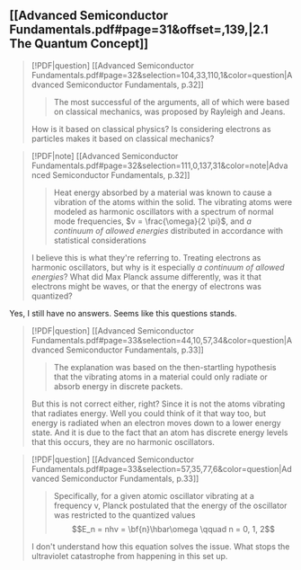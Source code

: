 ## [[Advanced Semiconductor Fundamentals.pdf#page=31&offset=,139,|2.1 The Quantum Concept]]
> [!PDF|question] [[Advanced Semiconductor Fundamentals.pdf#page=32&selection=104,33,110,1&color=question|Advanced Semiconductor Fundamentals, p.32]]
> > The most successful of the arguments, all of which were based on classical mechanics, was proposed by Rayleigh and Jeans. 
> 
> How is it based on classical physics? Is considering electrons as particles makes it based on classical mechanics?

> [!PDF|note] [[Advanced Semiconductor Fundamentals.pdf#page=32&selection=111,0,137,31&color=note|Advanced Semiconductor Fundamentals, p.32]]
> > Heat energy absorbed by a material was known to cause a vibration of the atoms within the solid. The vibrating atoms were modeled as harmonic oscillators with a spectrum of normal mode frequencies, $v = \frac{\omega}{2 \pi}$, and _a continuum of allowed energies_ distributed in accordance with statistical considerations
> 
> I believe this is what they're referring to. Treating electrons as harmonic oscillators, but why is it especially _a continuum of allowed energies_? What did Max Planck assume differently, was it that electrons might be waves, or that the energy of electrons was quantized? 

Yes, I still have no answers. Seems like this questions stands.

> [!PDF|question] [[Advanced Semiconductor Fundamentals.pdf#page=33&selection=44,10,57,34&color=question|Advanced Semiconductor Fundamentals, p.33]]
> > The explanation was based on the then-startling hypothesis that the vibrating atoms in a material could only radiate or absorb energy in discrete packets.
> 
> But this is not correct either, right? Since it is not the atoms vibrating that radiates energy. Well you could think of it that way too, but energy is radiated when an electron moves down to a lower energy state. And it is due to the fact that an atom has discrete energy levels that this occurs, they are no harmonic oscillators.

> [!PDF|question] [[Advanced Semiconductor Fundamentals.pdf#page=33&selection=57,35,77,6&color=question|Advanced Semiconductor Fundamentals, p.33]]
> > Specifically, for a given atomic oscillator vibrating at a frequency v, Planck postulated that the energy of the oscillator was restricted to the quantized values
> > $$E_n = nhv = \bf{n}\hbar\omega \qquad n = 0, 1, 2$$
> 
> I don't understand how this equation solves the issue. What stops the ultraviolet catastrophe from happening in this set up.

